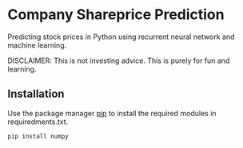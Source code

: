 # Company Shareprice Prediction

Predicting stock prices in Python using recurrent neural network and machine learning.

DISCLAIMER: This is not investing advice. This is purely for fun and learning.

## Installation

Use the package manager [pip](https://pip.pypa.io/en/stable/) to install the required modules in requiredments.txt.

```bash
pip install numpy
```